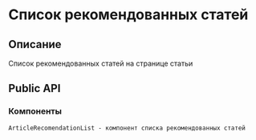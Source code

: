# Список рекомендованных статей

## Описание
Список рекомендованных статей на странице статьи

## Public API
### Компоненты
    ArticleRecomendationList - компонент списка рекомендованных статей